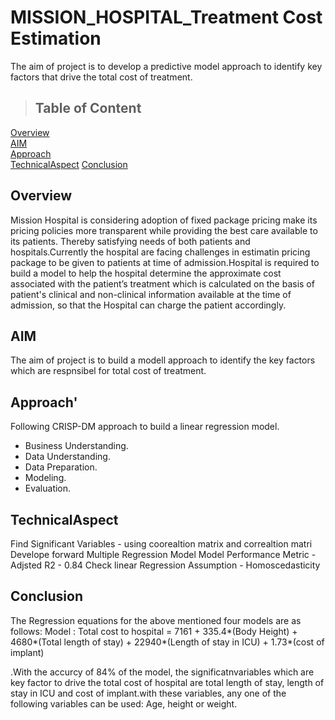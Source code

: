 # MISSION_HOSPITAL_Treatment Cost  Estimation
The aim of project is to develop a predictive model approach to identify key factors that drive the total cost of treatment.

> ## Table of Content

[Overview](#Overview)  
[AIM](#AIM)  
[Approach](#Approach)  
[TechnicalAspect](#TechnicalAspect) 
[Conclusion](#Conclusion)

## Overview
Mission Hospital is considering adoption of fixed package pricing make its pricing policies more transparent while providing the best care available to its patients. Thereby satisfying needs of both patients and hospitals.Currently the hospital are facing challenges in estimatin pricing package to be given to patients at time of admission.Hospital is required to build a model to help the hospital determine the approximate cost associated with the patient’s treatment which is calculated on the basis of patient's clinical and non-clinical information available at the time of admission, so that the Hospital can charge the patient accordingly.

## AIM
The aim of project is to build a modell approach to identify the key factors which are respnsibel for total cost of treatment.

## Approach'
Following CRISP-DM approach to build a linear regression model. 
*  Business Understanding. 
*  Data Understanding. 
*  Data Preparation. 
*  Modeling. 
*  Evaluation. 

## TechnicalAspect
Find Significant Variables - using coorealtion matrix and correaltion matri
Develope forward Multiple Regression Model
Model Performance Metric - Adjsted R2 - 0.84 
Check linear Regression Assumption - Homoscedasticity

## Conclusion


The Regression equations for the above mentioned four models are as follows:
Model :
Total cost to hospital = 7161 + 335.4*(Body Height) + 4680*(Total length of stay) + 22940*(Length of stay in ICU) + 1.73*(cost of implant)

.With the accurcy of 84% of the model, the significatnvariables which are key factor to drive the total cost of hospital are  total length of stay, length of stay in ICU and cost of implant.with these variables, any one of the following variables can be used: Age, height or weight.







